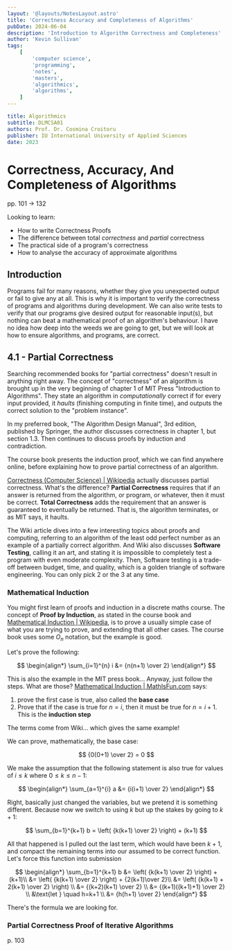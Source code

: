 ```yaml
---
layout: '@layouts/NotesLayout.astro'
title: 'Correctness Accuracy and Completeness of Algorithms'
pubDate: 2024-06-04
description: 'Introduction to Algorithm Correctness and Completeness'
author: 'Kevin Sullivan'
tags:
    [
        'computer science',
        'programming',
        'notes',
        'masters',
        'algorithmics',
        'algorithms',
    ]
---
```


```yaml
title: Algorithmics
subtitle: DLMCSA01
authors: Prof. Dr. Cosmina Croitoru
publisher: IU International University of Applied Sciences
date: 2023
```

# Correctness, Accuracy, And Completeness of Algorithms

pp. 101 -> 132

Looking to learn:
+ How to write Correctness Proofs
+ The difference between total *correctness* and *partial* correctness
+ The practical side of a program's correctness
+ How to analyse the accuracy of approximate algorithms

## Introduction

Programs fail for many reasons, whether they give you unexpected output or fail to give any at all. This is why it is important to verify the correctness of programs and algorithms during development. We can also write tests to verify that our programs give desired output for reasonable input(s), but nothing can beat a mathematical proof of an algorithm's behaviour. I have no idea how deep into the weeds we are going to get, but we will look at how to ensure algorithms, and programs, are correct. 

## 4.1 - Partial Correctness

Searching recommended books for "partial correctness" doesn't result in anything right away. The concept of "correctness" of an algorithm is brought up in the very beginning of chapter 1 of MIT Press "Introduction to Algorithms". They state an algorithm in _computationally_ correct if for every input provided, it _haults_ (finishing computing in finite time), and outputs the correct solution to the "problem instance".

In my preferred book, "The Algorithm Design Manual", 3rd edition, published by Springer, the author discusses correctness in chapter 1, but section 1.3. Then continues to discuss proofs by induction and contradiction. 

The course book presents the induction proof, which we can find anywhere online, before explaining how to prove partial correctness of an algorithm.

[Correctness (Computer Science) | Wikipedia](https://en.wikipedia.org/wiki/Correctness_(computer_science)) actually discusses partial correctness. What's the difference? **Partial Correctness** requires that if an answer is returned from the algorithm, or program, or whatever, then it must be correct. **Total Correctness** adds the requirement that an answer is guaranteed to eventually be returned. That is, the algorithm terminates, or as MIT says, it haults. 

The Wiki article dives into a few interesting topics about proofs and computing, referring to an algorithm of the least odd perfect number as an example of a partially correct algorithm. And Wiki also discusses **Software Testing**, calling it an art, and stating it is impossible to completely test a program with even moderate complexity. Then, Software testing is a trade-off between budget, time, and quality, which is a golden triangle of software engineering. You can only pick 2 or the 3 at any time. 

### Mathematical Induction

You might first learn of proofs and induction in a discrete maths course. The concept of **Proof by Induction**, as stated in the course book and [Mathematical Induction | Wikipedia](https://en.wikipedia.org/wiki/Mathematical_induction), is to prove a usually simple case of what you are trying to prove, and extending that all other cases. The course book uses some $O_n$ notation, but the example is good.

Let's prove the following:

$$
\begin{align*}
\sum_{i=1}^{n} i &= {n(n+1) \over 2}
\end{align*}
$$

This is also the example in the MIT press book... Anyway, just follow the steps. What are those? [Mathematical Induction | MathIsFun.com](https://www.mathsisfun.com/algebra/mathematical-induction.html) says:
1. prove the first case is true, also called the **base case**
2. Prove that if the case is true for $n=i$, then it must be true for $n=i+1$. This is the **induction step**

The terms come from Wiki... which gives the same example!

We can prove, mathematically, the base case:

$$
{0(0+1) \over 2} = 0
$$

We make the assumption that the following statement is also true for values of $i \le k$ where $0 \le k \le n-1$:

$$
\begin{align*}
\sum_{a=1}^{i} a &= {i(i+1) \over 2}
\end{align*}
$$

Right, basically just changed the variables, but we pretend it is something different. Because now we switch to using $k$ but up the stakes by going to $k+1$:

$$
\sum_{b=1}^{k+1} b = \left( {k(k+1) \over 2} \right) + (k+1)
$$

All that happened is I pulled out the last term, which would have been $k+1$, and compact the remaining terms into our assumed to be correct function. Let's force this function into submission

$$
\begin{align*}
\sum_{b=1}^{k+1} b &= \left( {k(k+1) \over 2} \right) + (k+1)\\
&= \left( {k(k+1) \over 2} \right) + {2(k+1)\over 2}\\
&= \left( {k(k+1) + 2(k+1) \over 2} \right) \\
&= {(k+2)(k+1) \over 2} \\
&= {(k+1)((k+1)+1) \over 2} \\
&\text{let } \quad h=k+1 \\
&= {h(h+1) \over 2}
\end{align*}
$$

There's the formula we are looking for. 

### Partial Correctness Proof of Iterative Algorithms

p. 103